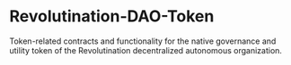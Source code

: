 # Revolutination-DAO-Token
Token-related contracts and functionality for the native governance and utility token of the Revolutination decentralized autonomous organization.

